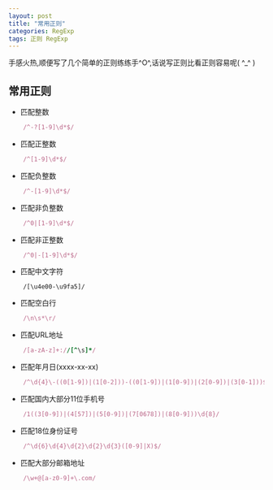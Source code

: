 ```yaml
---
layout: post
title: "常用正则"
categories: RegExp
tags: 正则 RegExp
---
```


手感火热,顺便写了几个简单的正则练练手^O^,话说写正则比看正则容易呢( ^_^ )

## 常用正则

* 匹配整数

```ruby
    /^-?[1-9]\d*$/
```

* 匹配正整数

```ruby
    /^[1-9]\d*$/
```

* 匹配负整数

```ruby
    /^-[1-9]\d*$/
```

* 匹配非负整数

```ruby
    /^0|[1-9]\d*$/
```

* 匹配非正整数

```ruby
    /^0|-[1-9]\d*$/
```

* 匹配中文字符
```
    /[\u4e00-\u9fa5]/
```

* 匹配空白行

```ruby
    /\n\s*\r/
```

* 匹配URL地址

```ruby
    /[a-zA-z]+://[^\s]*/
```

* 匹配年月日(xxxx-xx-xx)

```ruby
    /^\d{4}\-((0[1-9])|(1[0-2]))-((0[1-9])|(1[0-9])|(2[0-9])|(3[0-1]))$/
```

* 匹配国内大部分11位手机号

```ruby
    /1((3[0-9])|(4[57])|(5[0-9])|(7[0678])|(8[0-9]))\d{8}/
```

* 匹配18位身份证号

```ruby
    /^\d{6}\d{4}\d{2}\d{2}\d{3}([0-9]|X)$/
```

* 匹配大部分邮箱地址

```ruby
    /\w+@[a-z0-9]+\.com/
```
